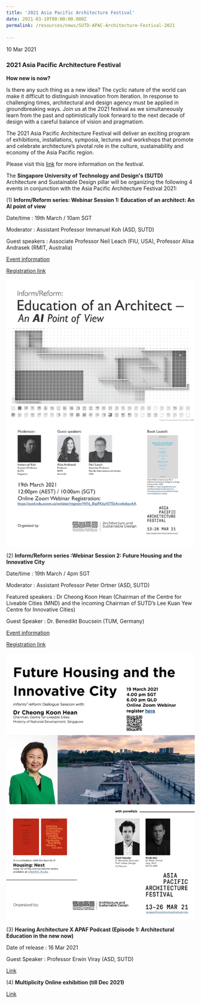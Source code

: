 ```yaml
---
title: '2021 Asia Pacific Architecture Festival'
date: 2021-03-10T00:00:00.000Z
permalink: /resources/news/SUTD-APAC-Architecture-Festival-2021

---
```


10 Mar 2021

### **2021 Asia Pacific Architecture Festival**

**How new is now?**

Is there any such thing as a new idea? The cyclic nature of the world can make it difficult to distinguish innovation from iteration. In response to challenging times, architectural and design agency must be applied in groundbreaking ways. Join us at the 2021 festival as we simultaneously learn from the past and optimistically look forward to the next decade of design with a careful balance of vision and pragmatism.
 
The 2021 Asia Pacific Architecture Festival will deliver an exciting program of exhibitions, installations, symposia, lectures and workshops that promote and celebrate architecture’s pivotal role in the culture, sustainability and economy of the Asia Pacific region.

Please visit this [link](https://asiapacificarchitecturefestival.com/) for more information on the festival. 

The **Singapore University of Technology and Design's (SUTD)** Architecture and Sustainable Design pillar will be organizing the following 4 events in conjunction with the Asia Pacific Architecture Festival 2021:

(1) **Inform/Reform series: Webinar Session 1: Education of an architect: An AI point of view**

Date/time		: 19th March / 10am SGT

Moderator		: Assistant Professor Immanuel Koh (ASD, SUTD)

Guest speakers		: Associate Professor Neil Leach (FIU, USA), Professor Alisa Andrasek (RMIT, Australia)
                    
[Event information](https://asiapacificarchitecturefestival.com/2021/event/education-of-an-architect-an-ai-point-of-view) 

[Registration link](https://sutd-edu.zoom.us/webinar/register/WN_8bpPK6yNTfShAcwbzbpvAA) 

![SUTD APAC Webinar Poster](/images/SUTD_EducationOfArchitectAI.jpg)

(2) **Inform/Reform series :Webinar Session 2: Future Housing and the Innovative City**

Date/time		: 19th March / 4pm SGT

Moderator		: Assistant Professor Peter Ortner (ASD, SUTD)

Featured speakers	: Dr Cheong Koon Hean (Chairman of the Centre for Liveable Cities (MND) and the incoming Chairman of SUTD’s Lee Kuan Yew Centre for Innovative Cities)

Guest Speaker		: Dr. Benedikt Boucsein (TUM, Germany)

[Event information]( https://asiapacificarchitecturefestival.com/2021/event/inform-reform-housing-and-the-liveable-city)

[Registration link](https://sutd-edu.zoom.us/webinar/register/WN_wHrtzL97R-uAxxtQcXeDnw)  

![SUTD APAC Webinar Poster](/images/SUTD_FutureHousing.jpg)

(3) **Hearing Architecture X APAF Podcast (Episode 1: Architectural Education in the new now)**

Date of release		: 16 Mar 2021

Guest Speaker		: Professor Erwin Viray (ASD, SUTD)

[Link](https://asiapacificarchitecturefestival.com/2021/event/hearing-architecture-x-apaf-podcast)  


(4) **Multiplicity Online exhibition (till Dec 2021)**

[Link](https://asiapacificarchitecturefestival.com/2021/event/architecture-and-sustainable-design-grad-show-6-multiplicity)
